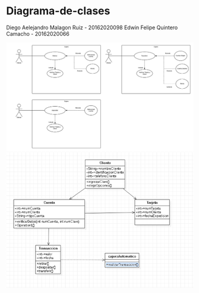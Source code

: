 # Diagrama-de-clases


Diego Aelejandro Malagon Ruiz - 20162020098
Edwin Felipe Quintero Camacho - 20162020066

![casos de uso](https://github.com/DIEGOALEJANDRO99/Diagrama-de-clases/blob/master/Cajero%20Automatico%20vs2.png)
![Diagrama de clases](https://github.com/DIEGOALEJANDRO99/Diagrama-de-clases/blob/master/cajero2.png)

